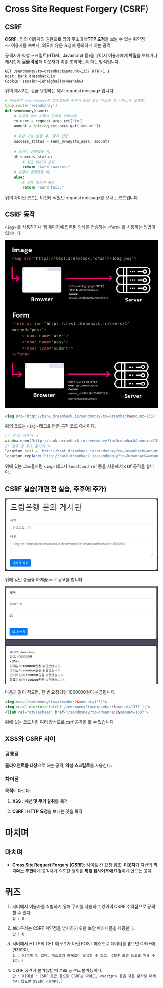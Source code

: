 # Cross Site Request Forgery (CSRF)

## CSRF
**CSRF** : 임의 이용자의 권한으로 임의 주소에 **HTTP 요청**을 보낼 수 있는 취약점  
-> 이용자를 속여서, 의도치 않은 요청에 동의하게 하는 공격  

공격자가 악성 스크립트(HTML, Javascript 등)을 넣어서 이용자에게 **메일**을 보내거나 게시판에 **글을 작성**해 이용자가 이를 조회하도록 하는 방식입니다.  

```http
GET /sendmoney?to=dreamhack&amount=1337 HTTP/1.1
Host: bank.dreamhack.io
Cookie: session=IeheighaiToo4eenahw3
```

위의 메시지는 송금 요청하는 예시 request message 입니다.  

```python
# 이용자가 /sendmoney에 접속했을때 아래와 같은 송금 기능을 웹 서비스가 실행함.
@app.route('/sendmoney')
def sendmoney(name):
    # 송금을 받는 사람과 금액을 입력받음.
    to_user = request.args.get('to')
	amount = int(request.args.get('amount'))
	
	# 송금 기능 실행 후, 결과 반환	
	success_status = send_money(to_user, amount)
	
	# 송금이 성공했을 때,
	if success_status:
	    # 성공 메시지 출력
		return "Send success."
	# 송금이 실패했을 때,
	else:
	    # 실패 메시지 출력
		return "Send fail."
```

위의 파이썬 코드는 이전에 적었던 request message를 보내는 코드입니다.

## CSRF 동작

``<img>`` 를 사용하거나 웹 페이지에 입력된 양식을 전송하는 ``<form>`` 를 사용하는 방법이 있습니다.  

<img src="4.png">  

```html
<img src='http://bank.dreamhack.io/sendmoney?to=Dreamhack&amount=1337' width=0px height=0px>
```

위의 코드는 ``<img>`` 태그로 만든 공격 코드 예시이다.  

```Javascript
/* 새 창 띄우기 */
window.open('http://bank.dreamhack.io/sendmoney?to=Dreamhack&amount=1337');
/* 현재 창 주소 옮기기 */
location.href = 'http://bank.dreamhack.io/sendmoney?to=Dreamhack&amount=1337';
location.replace('http://bank.dreamhack.io/sendmoney?to=Dreamhack&amount=1337');
```

위에 있는 코드들처럼 ``<img>`` 태그나 ``location.href`` 등을 사용해서 csrf 공격을 합니다.

## CSRF 실습(개편 전 실습, 추후에 추가)

<img src="2.jpg">

위에 있던 송금을 하게끔 csrf 공격을 합니다.

<img src="3.jpg">

다음과 같이 적으면, 한 번 요청되면 1000000원이 송금됩니다.

```html
<img src="/sendmoney?to=dreamhack&amount=1337">
<img src=1 onerror="fetch('/sendmoney?to=dreamhack&amount=1337');">
<link rel="stylesheet" href="/sendmoney?to=dreamhack&amount=1337">
```
위에 있는 코드처럼 여러 방식으로 csrf 공격을 할 수 있습니다.

## XSS와 CSRF 차이

### 공통점

**클라이언트를 대상**으로 하는 공격, **악성 스크립트**를 사용한다.

### 차이점

**목적**이 다르다.

1. **XSS** : **세션 및 쿠키 탈취**를 목적

2. **CSRF** : **HTTP 요청**을 보내는 것을 목적

# 마치며
## 마치며
- **Cross Site Request Forgery (CSRF)**: 사이트 간 요청 위조. **이용자**가 자신의 **의지와는 무관**하게 공격자가 의도한 행위를 **특정 웹사이트에 요청**하게 만드는 공격.

# 퀴즈

1. 서버에서 이용자를 식별하기 위해 쿠키를 사용하고 있어야 CSRF 취약점으로 공격할 수 있다.  
``답 : O``

2. 브라우저는 CSRF 취약점을 방지하기 위한 보안 메커니즘을 제공한다.  
``답 : O``

3. 서버에서 HTTP의 GET 메소드가 아닌 POST 메소드로 데이터를 받으면 CSRF에 안전하다.  
``답 : X(그런 건 없다. 메소드와 관계없이 발생할 수 있고, CSRF 토큰 등으로 막을 수 있다.)``

4. CSRF 공격이 불가능할 때 XSS 공격도 불가능하다.  
``답 : X(예상 : CSRF 토큰 등으로 CSRF는 막아도, <script> 등을 다른 문자로 대체하지 않으면 XSS는 가능하다.)``